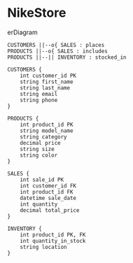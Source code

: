 # NikeStore

erDiagram

    CUSTOMERS ||--o{ SALES : places
    PRODUCTS ||--o{ SALES : includes
    PRODUCTS ||--|| INVENTORY : stocked_in

    CUSTOMERS {
        int customer_id PK
        string first_name
        string last_name
        string email
        string phone
    }

    PRODUCTS {
        int product_id PK
        string model_name
        string category
        decimal price
        string size
        string color
    }

    SALES {
        int sale_id PK
        int customer_id FK
        int product_id FK
        datetime sale_date
        int quantity
        decimal total_price
    }

    INVENTORY {
        int product_id PK, FK
        int quantity_in_stock
        string location
    }
